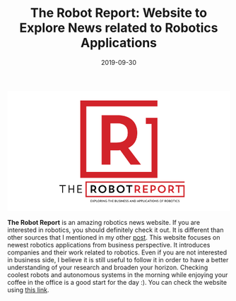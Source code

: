 ﻿---
layout: post
title:  "The Robot Report: Website to Explore News related to Robotics Applications"
date:   2019-09-30
image: /images/robot-report/1.jpg
---

![The Robot Report](/images/robot-report/1.jpg)

**The Robot Report** is an amazing robotics news website. If you are interested
in robotics, you should definitely check it out. It is different than other 
sources that I mentioned in my other [post](https://samialperen.github.io/2019/03/19/robotics-resources.html). This website focuses on newest robotics applications from business perspective. It introduces companies and their work related to robotics. Even if you are not interested in business side, I believe it is still useful to follow it in order to have a better understanding of your research and broaden your horizon. Checking coolest robots and autonomous systems in the morning while enjoying your coffee in the office is a good start for the day :). You can check the website using [this link](https://www.therobotreport.com/).
